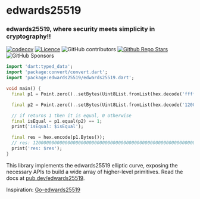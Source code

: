 # edwards25519

### edwards25519, where security meets simplicity in cryptography!!


[![codecov](https://codecov.io/gh/justkawal/edwards25519/graph/badge.svg?token=8FERML02AR)](https://codecov.io/gh/justkawal/edwards25519)
[![Licence](https://img.shields.io/badge/License-MIT-red.svg)](./LICENSE)
![GitHub contributors](https://img.shields.io/github/contributors/justkawal/edwards25519)
[![Github Repo Stars](https://img.shields.io/github/stars/justkawal/edwards25519)](https://github.com/justkawal/edwards25519/stargazers)
![GitHub Sponsors](https://img.shields.io/github/sponsors/justkawal)

```dart
import 'dart:typed_data';
import 'package:convert/convert.dart';
import 'package:edwards25519/edwards25519.dart';

void main() {
  final p1 = Point.zero()..setBytes(Uint8List.fromList(hex.decode('ffffffffffffffffffffffffffffffffffffffffffffffffffffffffffffffff')));

  final p2 = Point.zero()..setBytes(Uint8List.fromList(hex.decode('1200000000000000000000000000000000000000000000000000000000000080')));

  // if returns 1 then it is equal, 0 otherwise
  final isEqual = p1.equal(p2) == 1;
  print('isEqual: $isEqual');

  final res = hex.encode(p1.Bytes());
  // res: 1200000000000000000000000000000000000000000000000000000000000080
  print('res: $res');
}

```

This library implements the edwards25519 elliptic curve, exposing the necessary APIs to build a wide array of higher-level primitives.
Read the docs at [pub.dev/edwards25519](https://pub.dev/documentation/edwards25519/latest/).

Inspiration: [Go-edwards25519](https://github.com/FiloSottile/edwards25519)
